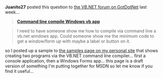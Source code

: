 **Juanito27** posted this question to [the VB.NET forum on GotDotNet](http://www.gotdotnet.com/Community/MessageBoard/MessageBoard.aspx?id=8) last week...

> [<b>Command line compile Windows vb app</b>](http://www.gotdotnet.com/Community/MessageBoard/Thread.aspx?id=261516&Page=1)

> I need to have someone show me how to compile via command line a vb.net windows app. Could someone show me the minimum code to get a window/form up with maybe a label or button on it.

so I posted up a sample to [the samples page on my personal site](http://www.duncanmackenzie.net/samples/commandline/) that shows creating two programs via the VB.NET command line compiler... first a console application, then a Windows Forms app... this page is a draft version of something I'm putting together for MSDN so let me know if you find it useful...